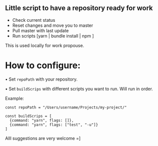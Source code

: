## Little script to have a repository ready for work

- Check current status
- Reset changes and move you to master
- Pull master with last update
- Run scripts [yarn | bundle install | npm ]
  
This is used locally for work propouse. 

# How to configure: 

• Set `repoPath` with your repository.

• Set `buildScrips` with different scripts you want to run. Will run in order. 

Example:

`const repoPath = "/Users/username/Projects/my-project/"`

```
const buildScrips = [
  {command: "yarn", flags: []},
  {command: "yarn", flags: ["test", "-u"]}
]
```

Alll suggestions are very welcome =]
